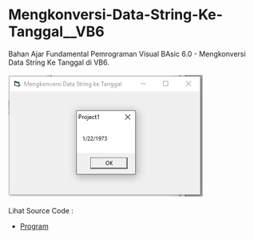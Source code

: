 # Mengkonversi-Data-String-Ke-Tanggal__VB6
Bahan Ajar Fundamental Pemrograman Visual BAsic 6.0 - Mengkonversi Data String Ke Tanggal di VB6.<br><br>
<img src="https://github.com/RizkyKhapidsyah/Mengkonversi-Data-String-Ke-Tanggal__VB6/blob/master/result/001.PNG"><br><br>
Lihat Source Code : <br>
- <a href="https://github.com/RizkyKhapidsyah/Mengkonversi-Data-String-Ke-Tanggal__VB6/blob/master/Form1.frm">Program</a>


